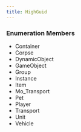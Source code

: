 ```yaml
---
title: HighGuid
---
```






### Enumeration Members
- Container
- Corpse
- DynamicObject
- GameObject
- Group
- Instance
- Item
- Mo\_Transport
- Pet
- Player
- Transport
- Unit
- Vehicle
